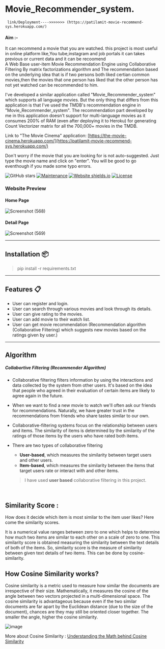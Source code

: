 # Movie_Recommender_system.

     link/Deployment---->>>>>>> (https://patilamit-movie-recommend-sys.herokuapp.com/)

#### Aim :-
It can recommend a movie that you are watched. this project is most useful in online platform like,You tube,instagram and job portals it can takes previous or current data and it can be recoomend<br>
A Web Base user-item Movie Recommendation Engine using Collaborative Filtering By matrix factorizations algorithm and The recommendation based on the underlying idea that is if two persons both liked certian common movies,then the movies that one person has liked that the other person has not yet watched can be recommended to him.
<p>I've developed a similar application called "Movie_Recommender_system" which supports all language movies. But the only thing that differs from this application is that I've used the TMDB's recommendation engine in "Movie_Recommender_system". The recommendation part developed by me in this application doesn't support for multi-language movies as it consumes 200% of RAM (even after deploying it to Heroku) for generating Count Vectorizer matrix for all the 700,000+ movies in the TMDB. 

Link to "The Movie Cinema" application: [https://the-movie-cinema.herokuapp.com/](https://patilamit-movie-recommend-sys.herokuapp.com/)

Don't worry if the movie that you are looking for is not auto-suggested. Just type the movie name and click on "enter". You will be good to go eventhough if you made some typo errors.
</p>

![GitHub stars](https://img.shields.io/github/stars/rajaprerak/movie_recommender) 
[![Maintenance](https://img.shields.io/badge/maintained-yes-green.svg)](https://github.com/rajaprerak/movie_recommender/commits/master)
[![Website shields.io](https://img.shields.io/badge/website-up-yellow)](https://awesome-movie-recommender.herokuapp.com/)
[![License](http://img.shields.io/:license-mit-blue.svg?style=flat-square)](http://badges.mit-license.org)

### Website Preview
#### Home Page
![Screenshot (568)](https://user-images.githubusercontent.com/94529852/186221589-f7819811-9048-4e1e-a602-1b4a8f11eb28.png)

#### Detail Page
![Screenshot (569)](https://user-images.githubusercontent.com/94529852/186221650-17c26182-7a69-4570-ad53-d887830224b9.png)

----

## Installation 📦

>pip install -r requirements.txt



---
## Features 📋
* User can register and login.
* User can search through various movies and look through its details.
* User can give rating to the movies.
* User can add movie to their watch list.
* User can get movie recommendation (Recommendation algorithm (Collaborative Filtering) which suggests new movies based on the ratings given by user.)
---

## Algorithm
##### Collabortive Filtering (Recommender Algorithm)
* Collaborative filtering filters information by using the interactions and data collected by the system from other users. It's based on the idea that people who agreed in their evaluation of certain items are likely to agree again in the future.
* When we want to find a new movie to watch we'll often ask our friends for recommendations. Naturally, we have greater trust in the recommendations from friends who share tastes similar to our own.
* Collaborative-filtering systems focus on the relationship between users and items. The similarity of items is determined by the similarity of the ratings of those items by the users who have rated both items.
* There are two types of collaborative filtering
    * **User-based**, which measures the similarity between target users and other users.
    * **Item-based**, which measures the similarity between the items that target users rate or interact with and other items.
    > I have used **user based** collaborative filtering in this project.
     
     
  <br>
## Similarity Score : 

   How does it decide which item is most similar to the item user likes? Here come the similarity scores.
   
   It is a numerical value ranges between zero to one which helps to determine how much two items are similar to each other on a scale of zero to one. This similarity score is obtained measuring the similarity between the text details of both of the items. So, similarity score is the measure of similarity between given text details of two items. This can be done by cosine-similarity.
   
## How Cosine Similarity works?
  Cosine similarity is a metric used to measure how similar the documents are irrespective of their size. Mathematically, it measures the cosine of the angle between two vectors projected in a multi-dimensional space. The cosine similarity is advantageous because even if the two similar documents are far apart by the Euclidean distance (due to the size of the document), chances are they may still be oriented closer together. The smaller the angle, higher the cosine similarity.
  
  ![image](https://user-images.githubusercontent.com/36665975/70401457-a7530680-1a55-11ea-9158-97d4e8515ca4.png)

  
More about Cosine Similarity : [Understanding the Math behind Cosine Similarity](https://www.machinelearningplus.com/nlp/cosine-similarity/)

